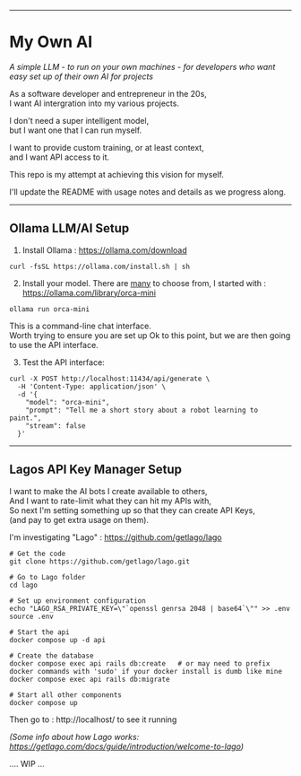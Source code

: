 
-------

# My Own AI

*A simple LLM - to run on your own machines - for developers who want easy set up of their own AI for projects*

As a software developer and entrepreneur in the 20s,  
I want AI intergration into my various projects.  

I don't need a super intelligent model,  
but I want one that I can run myself.

I want to provide custom training, or at least context,   
and I want API access to it.   

This repo is my attempt at achieving this vision for myself.

I'll update the README with usage notes and details as we progress along.


-------

## Ollama LLM/AI Setup

1. Install Ollama : https://ollama.com/download


```
curl -fsSL https://ollama.com/install.sh | sh
```


2. Install your model. There are [many](https://ollama.com/library) to choose from, I started with : https://ollama.com/library/orca-mini

```
ollama run orca-mini
```

This is a command-line chat interface.   
Worth trying to ensure you are set up Ok to this point, but we are then going to use the API interface.

3. Test the API interface:

```
curl -X POST http://localhost:11434/api/generate \
  -H 'Content-Type: application/json' \
  -d '{
    "model": "orca-mini",
    "prompt": "Tell me a short story about a robot learning to paint.",
    "stream": false
  }'
```


-------

## Lagos API Key Manager Setup

I want to make the AI bots I create available to others,  
And I want to rate-limit what they can hit my APIs with,    
So next I'm setting something up so that they can create API Keys,    
 (and pay to get extra usage on them).

I'm investigating "Lago" : https://github.com/getlago/lago    

```
# Get the code
git clone https://github.com/getlago/lago.git

# Go to Lago folder
cd lago

# Set up environment configuration
echo "LAGO_RSA_PRIVATE_KEY=\"`openssl genrsa 2048 | base64`\"" >> .env
source .env

# Start the api
docker compose up -d api

# Create the database
docker compose exec api rails db:create   # or may need to prefix docker commands with 'sudo' if your docker install is dumb like mine
docker compose exec api rails db:migrate

# Start all other components
docker compose up
```

Then go to : http://localhost/ to see it running

*(Some info about how Lago works: https://getlago.com/docs/guide/introduction/welcome-to-lago)*   


.... WIP ... 


